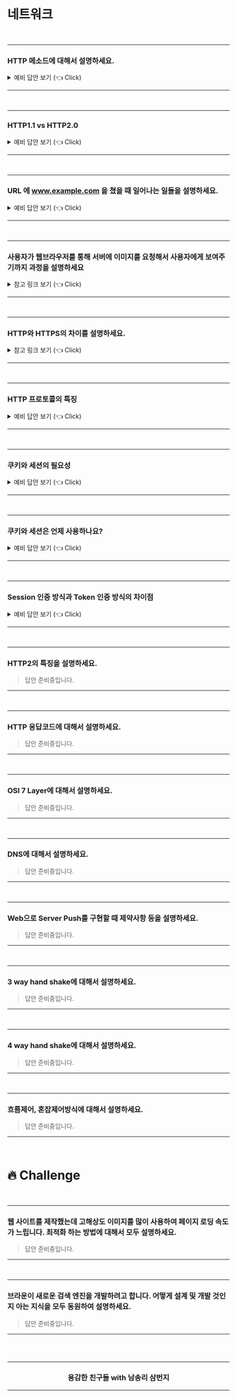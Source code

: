 # 네트워크

<br />

-----------------------

### HTTP 메소드에 대해서 설명하세요.

<details>
   <summary> 예비 답안 보기 (👈 Click)</summary>
<br />

[ CRUD 관점에서 설명해야함 ]
Create(생성), Read(읽기), Update(갱신), Delete(삭제)

- __POST :__ 서버나 특정 리소스에 엔티티를 제출할 때 사용합니다. Create나 Update, Delete등을 할 때 사용하기도 합니다. [Create]
- __GET__ : 특정 리소스의 참조를 요청합니다. CRUD를 예로 들 경우 R에 해당합니다. url에 어느 리소스를 참조 요청하는지 드러나게 됩니다.[Read]
- __PUT__: PUT를 통해 해당 리소스를 수정합니다. UPDATE를 하지만 전체 자원을 업데이트 하는데 쓰인다고 합니다. [Update]
- __DELETE__ : 삭제 할 때 사용. 어느 자원을 삭제할 지 url에 드러나게 됩니다.[Delete]
- __PATCH__: 리소스의 부분을 수정하는데 사용합니다. 의미론적으로 UPDATE와 더 가깝다고 할 수 있습니다.

HTTP Request Method
GET : 특정 리소스의 참조를 요청합니다. CRUD를 예로 들 경우 R에 해당합니다. url에 어느 리소스를 참조 요청하는지 드러나게 됩니다.
POST: 서버나 특정 리소스에 엔티티를 제출할 때 사용합니다. Create나 Update, Delete등을 할 때 사용하기도 합니다.
PUT: UPDATE를 하지만 전체 자원을 업데이트 하는데 쓰인다고 합니다.
DELETE: 삭제 할 때 사용. 어느 자원을 삭제할 지 url에 드러나게 됩니다.
PATCH: 리소스의 부분을 수정하는데 사용합니다. 의미론적으로 UPDATE와 더 가깝다고 할 수 있습니다.

</details>

----------------------------------------

<br />

----------------------------------------

### HTTP1.1 vs HTTP2.0

<details>
   <summary> 예비 답안 보기 (👈 Click)</summary>
<br />

__HTTP(HyperText Transfer Protocol)__

WWW(World Wide Web)에서 하이퍼텍스트(hypertext) 문서를 교환하기 위하여 사용되는 통신규약이다.

__HTTP/1.1__

Connection당 하나의 요청을 처리 하도록 설계 되어 있다. 그래서 동시전송이 불가능하고 요청과 응답이 순차적으로 이루어 지게된다. 그렇다 보니 HTTP문서안에 포함된 다수의 리소스 (CSS, JS, Images)를 처리하려면 요청할 리소스 개수에 비례해서 Latency(대기 시간)는 길어지게 된다.

__HTTP/1.1 단점__
- HOL(Head Of Line) Blocking – 특정 응답의 지연
- RTT(Round Trip Time) 증가
- 무거운 Header 구조 (특히 Cookie)

__HTTP/2.0 장점__
- __Multiplexed Streams__
 	- 한 커넥션으로 동시에 여러개의 메세지를 주고 받을 있으며, 응답은 순서에 상관없이 stream으로 주고 받는다. HTTP/1.1의 Connection Keep-Alive, Pipelining의 개선이라 보면 된다.
- __Stream Prioritization__
 - 예를 들면 클라이언트가 요청한 HTML문서안에 CSS파일 1개와 Image파일 2개가 존재하고 이를 클라이언트가 각각 요청하고 난 후 Image파일보다 CSS파일의 수신이 늦어지는 경우 브라우저의 렌더링이 늦어지는 문제가 발생한다. HTTP/2의 경우 리소스간 의존관계(우선순위)를 설정하여 이런 문제를 해결하고 있다.
- __Server Push__
  - 서버는 클라이언트의 요청에 대해 요청하지도 않은 리소스를 마음대로 보내줄 수 도 있다.
  - 클라이언트가 HTML문서를 요청했고 해당 HTML에 여러개의 리소스(CSS, Image…) 가 포함되어 있는경우 HTTP/1.1에서 클라이언트는 요청한 HTML문서를 수신한 후 HTML문서를 해석하면서 필요한 리소스를 재 요청한다.
  - HTTP/2에선 Server Push를 이용하면 클라이언트가 요청하지도 않은 (HTML문서에 포함된 리소스) 리소스를 Push 해주는 방법으로 클라이언트의 요청을 최소화 해서 성능 향상을 이끌어 낸다. 
  - 이를 PUSH_PROMISE 라고 부르며 PUSH_PROMISE를 통해서 서버가 전송한 리소스에 대해선 클라이언트는 요청을 하지 않는다.

Source. [Link](https://www.popit.kr/%EB%82%98%EB%A7%8C-%EB%AA%A8%EB%A5%B4%EA%B3%A0-%EC%9E%88%EB%8D%98-http2/)

</details>

----------------------------------------

<br />

----------------------------------------

### URL 에 www.example.com 을 쳤을 때 일어나는 일들을 설명하세요.

<details>
   <summary> 예비 답안 보기 (👈 Click)</summary>
<br />

- http://owlgwang.tistory.com/1 
- https://deveric.tistory.com/97
- [velog](https://velog.io/@jay/%EC%A3%BC%EC%86%8C%EC%B0%BD%EC%97%90-velog.io%EB%A5%BC-%EC%9E%85%EB%A0%A5%ED%96%88%EC%9D%84%EB%95%8C-%EB%AC%B4%EC%8A%A8-%EC%9D%BC%EC%9D%B4-%EC%9D%BC%EC%96%B4%EB%82%A0%EA%B9%8C-1-%EB%84%A4%ED%8A%B8%EC%9B%8C%ED%81%AC)
- https://devjin-blog.com/what-happen-browser-search/

</details>

----------------------------------------

<br />

----------------------------------------

### 사용자가 웹브라우저를 통해 서버에 이미지를 요청해서 사용자에게 보여주기까지 과정을 설명하세요

<details>
   <summary> 참고 링크 보기 (👈 Click)</summary>
<br />

- 참고 [Link](https://krksap.tistory.com/1148?category=755546)

</details>

----------------------------------------

<br />

----------------------------------------

### HTTP와 HTTPS의 차이를 설명하세요.

<details>
   <summary> 참고 링크 보기 (👈 Click)</summary>
<br />

- 참고: [Link]( https://post.naver.com/viewer/postView.nhn?volumeNo=16561296&memberNo=1834)

</details>

----------------------------------------

<br />

----------------------------------------

### HTTP 프로토콜의 특징

<details>
   <summary> 예비 답안 보기 (👈 Click)</summary>
<br />

- 비연결 지향(Connectionless) : 클라이언트가 request를 서버에 보내고, 서버가 클라이언트에 요청에 맞는 response를 보내면 바로 연결을 끊는다.
- 상태정보 유지 안 함(Stateless) : 연결을 끊는 순간 클라이언트와 서버의 통신은 끝나며 상태 정보를 유지하지 않는다.

</details>

----------------------------------------

<br />

----------------------------------------

### 쿠키와 세션의 필요성

<details>
   <summary> 예비 답안 보기 (👈 Click)</summary>
<br />

- 쿠키와 세션의 차이
  - 세션은 서버에 저장되고, 쿠키는 클라이언트에 저장된다고 하셨는데, 그럼 쿠키가 안되는 상황에서도 세션은 사용할 수 있나요?
- 참고 : https://github.com/WeareSoft/tech-interview/blob/master/contents/network.md

</details>

----------------------------------------

<br />

----------------------------------------
### 쿠키와 세션은 언제 사용하나요?

<details>
   <summary> 예비 답안 보기 (👈 Click)</summary>
<br />

쿠키와 세션은 HTTP 프로토콜의 특징이자 약점을 보완하기 위해서 사용한다. 

   HTTP 프로토콜은 Connectionless, Stateless 하기 떄문에 클라이언트와 서버가 통신이 끝난 후 연결을 끊기고 데이터 상태 정보를 유지하지 않는다.
   
   하지만, 실제로는 데이터를 유지해야 하는 경우가 필요하다. 예를 들어, 정보를 유지하지 않는다면 매번 페이지를 이동할 때마다 로그인을 다시 하거나 상품을 선택했는데 구매 페이지에는 선택한 상품의 정보가 없거나 하는 등의 일이 발생할 수 있다. 
   
   -> 따라서 웹서버가 사용자(브라우저)의 상태 정보를 기억하기 위해 쿠키와 세션을 사용한다. 
   
   <br />
   
   <br />
   
   쿠키와 세션은 정보 유지를 하기 위해 사용되지만 차이점이 있다. 
   
- **세션 특징**
   
    - 클라이언트에서 관리하는 쿠키에 비해서 서버에 저장하는 세션은 보안이 좋다.
   
    - 서버 자원을 사용하기 때문에 사용자가 많을 경우 자원을 많이 소모할 수 있다.
   
    - 세션은 브라우저가 종료되면 자동으로 삭제된다. (만료기간 설정 가능)
   
    - 세션은 주로 보안이 중요한 로그인 정보를 유지하는데 사용한다.
   
<br />
   
- **쿠키 특징**
   
    - 쿠키는 세션에 비해 보안적인 측면에서 좋지 않다.
   
    - 서버에 저장되지 않고 브라우저(사용자의 컴퓨터)에 저장되기에 서버 자원의 낭비를 방지할 수 있으며 빠르다.
   
    - 브라우저가 종료되어도 `쿠키에 설정한` 만료 `시간`이 지나지 않으면 자동으로 삭제되지 않는다.
   
    - 쿠키는 보안이 중요하지 않고 브라우저가 종료되어도 유지할 수 있는 정보에 사용된다.
   
    - 활용 예: 주로 팝업창 "오늘 다시는 보지 않기" 로그인시 "id 기억하기" 체크, 비로그인시 장바구니 넣기
   
   <br />    

### **심화 질문**
   
Q. 만약 로드 밸런싱을 사용하고 있는 웹서버의 경우에는 세션을 어떻게 관리할까요?
(사용자가 어떤 웹서버에 붙느냐에 따라 세션 정보를 다시 저장해야 할까요?)   

**1) 스티키 세션** (Sticky Session)

- 로드 밸런서가 쿠키가 없는 요청이라면 쿠키 값을 등록하고 웹서버를 지정한다.
- 쿠키가 있다면 해당 요청이 쿠키에 지정된 서버로 보낸다.

**단점**

- 로드밸런싱이 잘 동작하지 않을 수 있다.
- 고정된 세션을 사용하기에 특정 서버만 과부하가 올 수 있다.
- 특정 서버 Fail시 해당 서버에 붙어 있는 세션들이 소실될 수 있다.

<br />
   
**2) 세션 클러스터링** (Session Clustering)

- 클러스터링은 여러 대의 컴퓨터들이 연결되어 하나의 시스템처럼 동작하도록 만드는 것이다.
- 즉, 각 서버의 세션에 모든 세션 저장소의 세션 객체를 복제한다.

**단점**

- 매번 세션 객체를 복제하는데 오버헤드가 발생한다.

<br />   
   
**3) 세션 스토리지 분리** (별도의 세션 저장소 사용 - Redis, MongoDB, DynamoDB..)

- 별도의 세션 저장소를 사용한다. 세션 저장소가 하나이기에 세션을 서버간 복제를 할 필요가 없다.
- 서버가 아무리 늘어난다 해도 세션 스토리지에 대한 정보만 각각의 서버에 입력해주면 세션을 공유할 수 있다. 또한, 트래픽이 몰리는 현상을 고려하지 않아도 된다.
- 하나의 서버가 장애가 발생해도 별도의 세션 저장소가 존재하기 때문에 서비스를 계속 제공할 수 있다. (가용성 확보)

cf) [https://docs.aws.amazon.com/elasticloadbalancing/latest/application/sticky-sessions.html](https://docs.aws.amazon.com/elasticloadbalancing/latest/application/sticky-sessions.html)

cf) [https://hyuntaeknote.tistory.com/6](https://hyuntaeknote.tistory.com/6)
   
</details>

----------------------------------------

<br />

----------------------------------------

### Session 인증 방식과 Token 인증 방식의 차이점

<details>
   <summary> 예비 답안 보기 (👈 Click)</summary>
<br />

세션, 토큰에 들어가기 앞서 인증, 인가를 구별하자!

누가, 언제, 어떻게 쓰고 있는가를 파악하기 위해 사용한다. 

<br />
   
**인증(Authentication)이란?**

유저가 누구인지 확인하는 절차, 회원가입하고 로그인 하는 것
   
<br />

**인가(Authorization)란?**

유저에 대한 권한을 허락하는 것
   
<br />

웹 서버는 Stateless 프로토콜인 HTTP를 사용하기 때문에 웹사이트에서 인증을 관리하기 위한 방안이 필요하다. 크게 Session 기반 인증, Token 기반 인증이 있다. 

### 세션 기반 인증

1) 유저가 로그인을 한다.
   
2) 로그인이 성공하면 **서버는 메모리나 DB에 세션을 저장**하고, 서버가 **클라이언트**(웹 브라우저)에 세션 ID를 전송하여 **쿠키(Cookie)에** 저장한다. 
   
3) 브라우저는 로그인이 되었는지 확인하기 위해 매 요청시 Request에 Session ID를 쿠키에 담아 전송한다
   
4) 서버는 Session ID가 일치하는지 확인한 후 일치하면 요청에 응답한다.

### 세션 기반 인증 장점

- 서버 쪽에서 사용자의 로그인 상태에 확인이 쉽고 분명하다.
- 서버 쪽에서 세션 정보를 관리하기 때문에 클라이언트의 변조에 영향 받기 어렵고 데이터의 손상 우려가 없어 상대적으로 안전하다.
- 토큰 방식에 Signature 등 부가적인 정보가 없기에 Server-Clinet간 주로 받는 데이터가 적다.

### 세션 기반 인증 단점

- 대규모 서비스로의 스케일업을 위해서는 메모리에 저장되는 세션 정보로 인한 메모리 성능 부하가 있을 수 있다. Redis나 Memcached 등의 메모리 관리 시스템이 필요하다.
- 메모리에 저장된 세션 정보는 휘발성이기에 서버 재부팅시 사라질 수 있으며 많은 정보를 저장하는데 한계가 있다. 그렇다고 하드디스크나 DB에 저장하기에는 작업이 느리고 무겁다
- 쿠키는 단일 도메인, 서브 도메인에서만 작동하기 때문에 여러 도메인에서 사용할 경우 관리를 해줘야 한다.
- 세션 정보를 메모리에 저장하기에 부담이 있다.

<br />
   
### 토큰 기반 인증 (JWT - JSON Web Token)

토큰 기반 인증은 인증받은 사용자들에게 토큰을 발급하고, 서버에 요청을 할 때 헤더에 토큰을 함께 보내 유효성을 검사하는 방식이다. 

1) 사용자가 로그인을 하면 서버측에서 계정 정보를 검증한다.

2) 검증이 완료되면, 서버측에서 클라이언트에게 signed token을 발급하고 클라이언트는 이를 저장한다. (signed token은 정상적으로 발급된 토큰임을 증명하는 signature가 있다는 것)

3) 클라이언트는 서버에 요청 시 저장된 Token을 Header에 포함시켜 보낸다.
4) 서버는 Token 정보를 검증하고 해당 유저에 권한을 인가한다. 

### 토큰 기반 인증 장점

- 클라이언트가 토큰 정보를 갖고 있기 때문에 서버를 스케일업하는데 부담이 적다.
- 클라이언트 세션 관리에 대한 서버의 메모리 부담을 줄일 수 있다.
- 다양한 도메인에 대응하는데 부담이 적다.

### 토큰 기반 인증 단점

- 토큰 정보가 탈취될 수도 있어도 무효화할 수 없다. 보안에 취약하다.
- 토큰에 Signature 등의 부가적인 정보가 담겨 있기에 서버-클라이언트 간 주고 받는 데이터가 세션 기반의 인증보다 많다.
- 토큰 인증을 위해 Database에서 매번 조회해야 하므로 DB 성능 부하가 있을 수 있다.

 <br />
   
https://sherryhsu.medium.com/session-vs-token-based-authentication-11a6c5ac45e4 참고

### JWT

[https://mangkyu.tistory.com/56](https://mangkyu.tistory.com/56) 참고
   
</details>

----------------------------------------

<br />

----------------------------------------

### HTTP2의 특징을 설명하세요.

> 답안 준비중입니다.

----------------------------------------

<br />

----------------------------------------

### HTTP 응답코드에 대해서 설명하세요.

> 답안 준비중입니다.

----------------------------------------

<br />

----------------------------------------

### OSI 7 Layer에 대해서 설명하세요. 

> 답안 준비중입니다.

----------------------------------------

<br />

----------------------------------------

### DNS에 대해서 설명하세요. 

> 답안 준비중입니다.

----------------------------------------

<br />

----------------------------------------

### Web으로 Server Push를 구현할 때 제약사항 등을 설명하세요.

> 답안 준비중입니다.

----------------------------------------

<br />

----------------------------------------

### 3 way hand shake에 대해서 설명하세요.

> 답안 준비중입니다.

----------------------------------------

<br />

----------------------------------------

### 4 way hand shake에 대해서 설명하세요.

> 답안 준비중입니다.

----------------------------------------

<br />

----------------------------------------

### 흐름제어, 혼잡제어방식에 대해서 설명하세요.

> 답안 준비중입니다.

------------------------------------------

<br />

# 🔥 Challenge

<br />

----------------------------------------

### 웹 사이트를 제작했는데 고해상도 이미지를 많이 사용하여 페이지 로딩 속도가 느립니다. 최적화 하는 방법에 대해서 모두 설명하세요.

> 답안 준비중입니다.

----------------------------------------

<br />

----------------------------------------

### 브라운이 새로운 검색 엔진을 개발하려고 합니다. 어떻게 설계 및 개발 것인지 아는 지식을 모두 동원하여 설명하세요.

> 답안 준비중입니다.

----------------------------------------


<br />
<br />
<div align=center>
  <hr />
    <h3> 용감한 친구들 with 남송리 삼번지 </h3>
  <hr />
</div>
   
